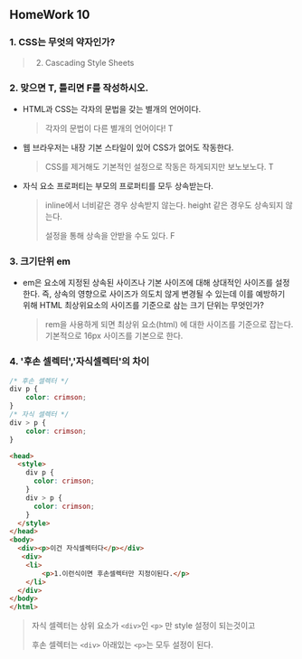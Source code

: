 ## HomeWork 10

### 1. CSS는 무엇의 약자인가?

>2. Cascading Style Sheets



### 2. 맞으면 T, 틀리면 F를 작성하시오.

* HTML과 CSS는 각자의 문법을 갖는 별개의 언어이다.

  > 각자의 문법이 다른 별개의 언어이다! T

* 웹 브라우저는 내장 기본 스타일이 있어 CSS가 없어도 작동한다.

  > CSS를 제거해도 기본적인 설정으로 작동은 하게되지만 보노보노다. T

* 자식 요소 프로퍼티는 부모의 프로퍼티를 모두 상속받는다.

  >inline에서 너비같은 경우 상속받지 않는다. height 같은 경우도 상속되지 않는다.
  >
  >설정을 통해 상속을 안받을 수도 있다. F



### 3. 크기단위 em

* em은 요소에 지정된 상속된 사이즈나 기본 사이즈에 대해 상대적인 사이즈를 설정한다. 즉, 상속의 영향으로 사이즈가 의도치 않게 변경될 수 있는데 이를 예방하기 위해 HTML 최상위요소의 사이즈를 기준으로 삼는 크기 단위는 무엇인가?

  >rem을 사용하게 되면 최상위 요소(html) 에 대한 사이즈를 기준으로 잡는다. 기본적으로 16px 사이즈를 기본으로 한다.



### 4. '후손 셀렉터','자식셀렉터'의 차이

```CSS
/* 후손 셀렉터 */
div p {
	color: crimson;
}
/* 자식 셀렉터 */
div > p {
	color: crimson;
}
```

```HTML
<head>
  <style>
    div p {
      color: crimson;
    }
    div > p {
      color: crimson;
    }
  </style>
</head>
<body>
  <div><p>이건 자식셀렉터다</p></div>
   <div>
    <li>
    	<p>1.이런식이면 후손셀렉터만 지정이된다.</p>
    </li>
  </div>
</body>
</html>
```

> 자식 셀렉터는 상위 요소가 `<div>`인 `<p>` 만 style 설정이 되는것이고
>
> 후손 셀렉터는 `<div>` 아래있는 `<p>`는 모두 설정이 된다.